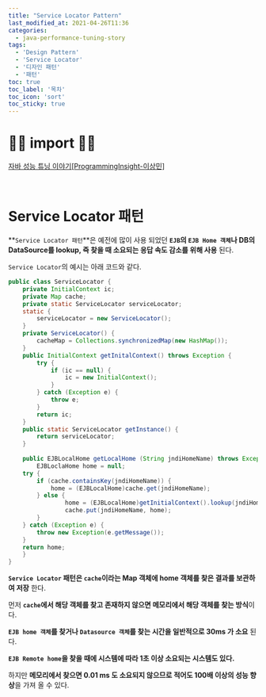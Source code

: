 ```yaml
---
title: "Service Locator Pattern"
last_modified_at: 2021-04-26T11:36
categories: 
  - java-performance-tuning-story
tags: 
  - 'Design Pattern' 
  - 'Service Locator' 
  - '디자인 패턴' 
  - '패턴'
toc: true
toc_label: '목차'
toc_icon: 'sort'
toc_sticky: true
---
```

# 🙆‍♂️ import 🙇‍♂️

[자바 성능 튜닝 이야기[ProgrammingInsight-이상민]](http://www.yes24.com/Product/Goods/11261731)

<br>



# Service Locator 패턴

**`Service Locator 패턴`**은 예전에 많이 사용 되었던 **`EJB`의 `EJB Home 객체`나 DB의 DataSource를 lookup, 즉 찾을 때 소요되는 응답 속도 감소를 위해 사용** 된다.

`Service Locator`의 예시는 아래 코드와 같다.


```Java
public class ServiceLocator {
    private InitialContext ic;
    private Map cache;
    private static ServiceLocator serviceLocator;
    static {
    	serviceLocator = new ServiceLocator();
    }
    private ServiceLocator() {
    	cacheMap = Collections.synchronizedMap(new HashMap());
    }
    public InitialContext getInitalContext() throws Exception {
    	try {
        	if (ic == null) {
            	ic = new InitialContext();
            }
        } catch (Exception e) {
        	throw e;
        }
        return ic;
    }
    public static ServiceLocator getInstance() {
    	return serviceLocator;
    }
    
    public EJBLocalHome getLocalHome (String jndiHomeName) throws Exception {
    	EJBLoclaHome home = null;
  	try {
   		if (cache.containsKey(jndiHomeName)) {
    		home = (EJBLocalHome)cache.get(jndiHomeName);
   		} else {
    			home = (EJBLocalHome)getInitialContext().lookup(jndiHomeName);
    			cache.put(jndiHomeName, home);
   		}
  	} catch (Exception e) {
   		throw new Exception(e.getMessage());
  	}
  	return home;
    }
}
```

**`Service Locator` 패턴은 `cache`이라는 Map 객체에 home 객체를 찾은 결과를 보관하여 저장**	한다.

먼저 **`cache`에서 해당 객체를 찾고 존재하지 않으면 메모리에서 해당 객체를 찾는 방식**이다.

**`EJB home 객체`를 찾거나 `Datasource 객체`를 찾는 시간을 일반적으로 30ms 가 소요** 된다.

**`EJB Remote home`을 찾을 때에 시스템에 따라 1초 이상 소요되는 시스템도 있다.**

하지만 **메모리에서 찾으면 0.01 ms 도 소요되지 않으므로 적어도 100배 이상의 성능 향상**을 가져 올 수 있다.
